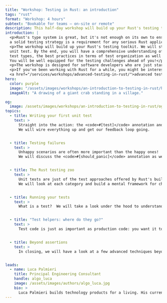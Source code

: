 ```yaml
---
title: "Workshop: Testing in Rust: an introduction"
tags: "rust"
format: "Workshop: 4 hours"
subtext: "Bookable for teams – on-site or remote"
description: This half-day workshop will build up your Rust's testing toolkit. We will start from scratch, with your first unit test. By the end, you will have a comprehensive understanding of the available test types, the best practices in terms of test organization as well as their runtime implications.
introduction: |
  <p>Rust's type system is great, but it's not enough on its own to ensure correctness: 
  a solid testing strategy is a requirement for any serious Rust application.</p>
  <p>The workshop will build up your Rust's testing toolkit. We will start from scratch, with your first
  unit test. By the end, you will have a comprehensive understanding of the available 
  test types, the best practices in terms of test organization as well as their runtime implications.
  You will be well equipped for the testing challenges ahead of you!</p>
  <p>The workshop is designed for software developers who are just starting their Rust journey.</p>
  <p>If you've been working with Rust for a while, you might be interested instead in our 
  <a href="/services/workshops/advanced-testing-in-rust/">advanced testing workshop</a>.</p>
hero:
  color: purple
  image: "/assets/images/workshops/an-introduction-to-testing-in-rust/header-background.jpg"
  imageAlt: "A drawing of a giant crab standing in a village."

og:
  image: /assets/images/workshops/an-introduction-to-testing-in-rust/og-image.jpg
topics:
  - title: Writing your first unit test
    text: >
      Straight into the action: the <code>#[test]</code> annotation and  basic assertions!  
      We will wire everything up and get our feedback loop going.


  - title: Testing failures
    text: >
      Unhappy scenarios are often more important than the happy ones!  
      We will discuss the <code>#[should_panic]</code> annotation as well as  the tradeoffs of returning a <code>Result</code> from your tests.


  - title: The Rust testing zoo
    text: >
      Unit tests are just of the test approaches offered by Rust's built-in testing framework—we have integration and doc tests too.  
      We will look at each category and build a mental framework for choosing  the correct testing technique in each context.


  - title: Running your tests
    text: >
      What is a test?  We will take a look under the hood to understand how the Rust built-in testing framework is actually implemented. Armed with this knowledge, we will explore the runtime implications of different approaches for test organisation. We will also cover alternative test  runners, such as <code>cargo-nextest</code>.


  - title: "Test helpers: where do they go?"
    text: >
      Test code is just as important as production code: you want it to be terse and clearly communicate what is being tested. If you follow this philosophy, you'll soon be trying to extract common logic into test helpers: where should they be located? We will cover the different strategies available (test modules, feature gate, helper crate) and their trade-offs.


  - title: Beyond assertions
    text: >
      In closing, we will have a look at a few advanced techniques beyond the  standard toolkit: snapshot testing (<code>insta</code>) and property-based testing (<code>quickcheck</code>).


leads:
  - name: Luca Palmieri
    title: Principal Engineering Consultant
    handle: algo_luca
    image: /assets/images/authors/algo_luca.jpg
    bio: >
      Luca Palmieri builds technology products for a living. His current focus is on backend development,  software architecture and the Rust programming language. He is the author of "Zero to Production in Rust".
---
```


<!--break-->
